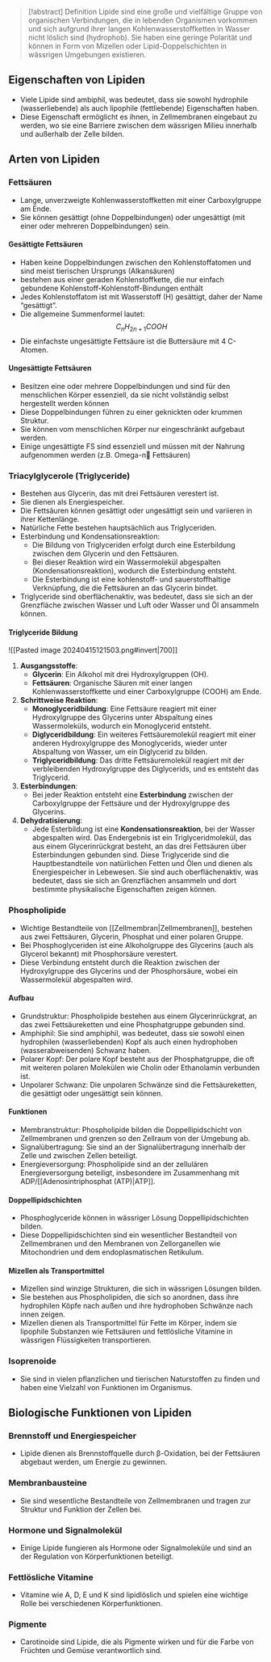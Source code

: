 > [!abstract] Definition
>  Lipide sind eine große und vielfältige Gruppe von organischen Verbindungen, die in lebenden Organismen vorkommen und sich aufgrund ihrer langen Kohlenwasserstoffketten in Wasser nicht löslich sind (hydrophob).
>  Sie haben eine geringe Polarität und können in Form von Mizellen oder Lipid-Doppelschichten in wässrigen Umgebungen existieren.

## Eigenschaften von Lipiden
- Viele Lipide sind ambiphil, was bedeutet, dass sie sowohl hydrophile (wasserliebende) als auch lipophile (fettliebende) Eigenschaften haben.
- Diese Eigenschaft ermöglicht es ihnen, in Zellmembranen eingebaut zu werden, wo sie eine Barriere zwischen dem wässrigen Milieu innerhalb und außerhalb der Zelle bilden.
## Arten von Lipiden
### Fettsäuren
- Lange, unverzweigte Kohlenwasserstoffketten mit einer Carboxylgruppe am Ende. 
- Sie können gesättigt (ohne Doppelbindungen) oder ungesättigt (mit einer oder mehreren Doppelbindungen) sein.
#### Gesättigte Fettsäuren
- Haben keine Doppelbindungen zwischen den Kohlenstoffatomen und sind meist tierischen Ursprungs (Alkansäuren)
- bestehen aus einer geraden Kohlenstoffkette, die nur einfach gebundene Kohlenstoff-Kohlenstoff-Bindungen enthält
- Jedes Kohlenstoffatom ist mit Wasserstoff (H) gesättigt, daher der Name “gesättigt”.
- Die allgemeine Summenformel lautet: $$C_{n}H_{2n+1}COOH$$
- Die einfachste ungesättigte Fettsäure ist die Buttersäure mit 4 C-Atomen.
#### Ungesättigte Fettsäuren
- Besitzen eine oder mehrere Doppelbindungen und sind für den menschlichen Körper essenziell, da sie nicht vollständig selbst hergestellt werden können
- Diese Doppelbindungen führen zu einer geknickten oder krummen Struktur.
- Sie können vom menschlichen Körper nur eingeschränkt aufgebaut werden. 
- Einige ungesättigte FS sind essenziell und müssen mit der Nahrung aufgenommen werden (z.B. Omega-n Fettsäuren)
### Triacylglycerole (Triglyceride)
- Bestehen aus Glycerin, das mit drei Fettsäuren verestert ist. 
- Sie dienen als Energiespeicher.
- Die Fettsäuren können gesättigt oder ungesättigt sein und variieren in ihrer Kettenlänge.
- Natürliche Fette bestehen hauptsächlich aus Triglyceriden.
- Esterbindung und Kondensationsreaktion:
	- Die Bildung von Triglyceriden erfolgt durch eine Esterbildung zwischen dem Glycerin und den Fettsäuren.
	- Bei dieser Reaktion wird ein Wassermolekül abgespalten (Kondensationsreaktion), wodurch die Esterbindung entsteht.
	- Die Esterbindung ist eine kohlenstoff- und sauerstoffhaltige Verknüpfung, die die Fettsäuren an das Glycerin bindet.
- Triglyceride sind oberflächenaktiv, was bedeutet, dass sie sich an der Grenzfläche zwischen Wasser und Luft oder Wasser und Öl ansammeln können.
#### Triglyceride Bildung
![[Pasted image 20240415121503.png#invert|700]]
1. **Ausgangsstoffe**:
    - **Glycerin**: Ein Alkohol mit drei Hydroxylgruppen (OH).
    - **Fettsäuren**: Organische Säuren mit einer langen Kohlenwasserstoffkette und einer Carboxylgruppe (COOH) am Ende.
2. **Schrittweise Reaktion**:
    - **Monoglyceridbildung**: Eine Fettsäure reagiert mit einer Hydroxylgruppe des Glycerins unter Abspaltung eines Wassermoleküls, wodurch ein Monoglycerid entsteht.
    - **Diglyceridbildung**: Ein weiteres Fettsäuremolekül reagiert mit einer anderen Hydroxylgruppe des Monoglycerids, wieder unter Abspaltung von Wasser, um ein Diglycerid zu bilden.
    - **Triglyceridbildung**: Das dritte Fettsäuremolekül reagiert mit der verbleibenden Hydroxylgruppe des Diglycerids, und es entsteht das Triglycerid.
3. **Esterbindungen**:
    - Bei jeder Reaktion entsteht eine **Esterbindung** zwischen der Carboxylgruppe der Fettsäure und der Hydroxylgruppe des Glycerins.
4. **Dehydratisierung**:
    - Jede Esterbildung ist eine **Kondensationsreaktion**, bei der Wasser abgespalten wird.
Das Endergebnis ist ein Triglyceridmolekül, das aus einem Glycerinrückgrat besteht, an das drei Fettsäuren über Esterbindungen gebunden sind. Diese Triglyceride sind die Hauptbestandteile von natürlichen Fetten und Ölen und dienen als Energiespeicher in Lebewesen. Sie sind auch oberflächenaktiv, was bedeutet, dass sie sich an Grenzflächen ansammeln und dort bestimmte physikalische Eigenschaften zeigen können.
### Phospholipide
- Wichtige Bestandteile von [[Zellmembran|Zellmembranen]], bestehen aus zwei Fettsäuren, Glycerin, Phosphat und einer polaren Gruppe.
- Bei Phosphoglyceriden ist eine Alkoholgruppe des Glycerins (auch als Glycerol bekannt) mit Phosphorsäure verestert.
- Diese Verbindung entsteht durch die Reaktion zwischen der Hydroxylgruppe des Glycerins und der Phosphorsäure, wobei ein Wassermolekül abgespalten wird.
#### Aufbau
- Grundstruktur: Phospholipide bestehen aus einem Glycerinrückgrat, an das zwei Fettsäureketten und eine Phosphatgruppe gebunden sind.
- Amphiphil: Sie sind amphiphil, was bedeutet, dass sie sowohl einen hydrophilen (wasserliebenden) Kopf als auch einen hydrophoben (wasserabweisenden) Schwanz haben.
- Polarer Kopf: Der polare Kopf besteht aus der Phosphatgruppe, die oft mit weiteren polaren Molekülen wie Cholin oder Ethanolamin verbunden ist.
- Unpolarer Schwanz: Die unpolaren Schwänze sind die Fettsäureketten, die gesättigt oder ungesättigt sein können.
#### Funktionen
- Membranstruktur: Phospholipide bilden die Doppellipidschicht von Zellmembranen und grenzen so den Zellraum von der Umgebung ab.
- Signalübertragung: Sie sind an der Signalübertragung innerhalb der Zelle und zwischen Zellen beteiligt.
- Energieversorgung: Phospholipide sind an der zellulären Energieversorgung beteiligt, insbesondere im Zusammenhang mit ADP/[[Adenosintriphosphat (ATP)|ATP]].
#### Doppellipidschichten
- Phosphoglyceride können in wässriger Lösung Doppellipidschichten bilden.
- Diese Doppellipidschichten sind ein wesentlicher Bestandteil von Zellmembranen und den Membranen von Zellorganellen wie Mitochondrien und dem endoplasmatischen Retikulum.
#### Mizellen als Transportmittel
- Mizellen sind winzige Strukturen, die sich in wässrigen Lösungen bilden.
- Sie bestehen aus Phospholipiden, die sich so anordnen, dass ihre hydrophilen Köpfe nach außen und ihre hydrophoben Schwänze nach innen zeigen.
- Mizellen dienen als Transportmittel für Fette im Körper, indem sie lipophile Substanzen wie Fettsäuren und fettlösliche Vitamine in wässrigen Flüssigkeiten transportieren.
### Isoprenoide
- Sie sind in vielen pflanzlichen und tierischen Naturstoffen zu finden und haben eine Vielzahl von Funktionen im Organismus.

## Biologische Funktionen von Lipiden
### Brennstoff und Energiespeicher
- Lipide dienen als Brennstoffquelle durch β-Oxidation, bei der Fettsäuren abgebaut werden, um Energie zu gewinnen.
### Membranbausteine
- Sie sind wesentliche Bestandteile von Zellmembranen und tragen zur Struktur und Funktion der Zellen bei.
### Hormone und Signalmolekül
- Einige Lipide fungieren als Hormone oder Signalmoleküle und sind an der Regulation von Körperfunktionen beteiligt.
### Fettlösliche Vitamine
- Vitamine wie A, D, E und K sind lipidlöslich und spielen eine wichtige Rolle bei verschiedenen Körperfunktionen.
### Pigmente
- Carotinoide sind Lipide, die als Pigmente wirken und für die Farbe von Früchten und Gemüse verantwortlich sind.